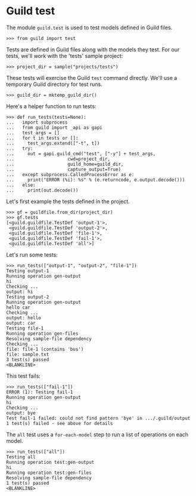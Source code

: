 # Guild test

The module `guild.test` is used to test models defined in Guild files.

    >>> from guild import test

Tests are defined in Guild files along with the models they test. For
our tests, we'll work with the 'tests' sample project:

    >>> project_dir = sample("projects/tests")

These tests will exercise the Guild `test` command directly. We'll use
a temporary Guild directory for test runs.

    >>> guild_dir = mktemp_guild_dir()

Here's a helper function to run tests:

    >>> def run_tests(tests=None):
    ...   import subprocess
    ...   from guild import _api as gapi
    ...   test_args = []
    ...   for t in tests or []:
    ...     test_args.extend(["-t", t])
    ...   try:
    ...     out = gapi.guild_cmd("test", ["-y"] + test_args,
    ...                    cwd=project_dir,
    ...                    guild_home=guild_dir,
    ...                    capture_output=True)
    ...   except subprocess.CalledProcessError as e:
    ...     print("ERROR (%i): %s" % (e.returncode, e.output.decode()))
    ...   else:
    ...     print(out.decode())

Let's first example the tests defined in the project.

    >>> gf = guildfile.from_dir(project_dir)
    >>> gf.tests
    [<guild.guildfile.TestDef 'output-1'>,
     <guild.guildfile.TestDef 'output-2'>,
     <guild.guildfile.TestDef 'file-1'>,
     <guild.guildfile.TestDef 'fail-1'>,
     <guild.guildfile.TestDef 'all'>]

Let's run some tests:

    >>> run_tests(["output-1", "output-2", "file-1"])
    Testing output-1
    Running operation gen-output
    hi
    Checking ...
    output: hi
    Testing output-2
    Running operation gen-output
    hello car
    Checking ...
    output: hello
    output: car
    Testing file-1
    Running operation gen-files
    Resolving sample-file dependency
    Checking ...
    file: file-1 (contains 'bus')
    file: sample.txt
    3 test(s) passed
    <BLANKLINE>

This test fails:

    >>> run_tests(["fail-1"])
    ERROR (1): Testing fail-1
    Running operation gen-output
    hi
    Checking ...
    output: bye
    Test fail-1 failed: could not find pattern 'bye' in .../.guild/output
    1 test(s) failed - see above for details

The `all` test uses a `for-each-model` step to run a list of
operations on each model.

    >>> run_tests(["all"])
    Testing all
    Running operation test:gen-output
    hi
    Running operation test:gen-files
    Resolving sample-file dependency
    1 test(s) passed
    <BLANKLINE>
